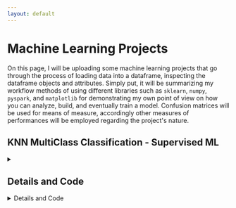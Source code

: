 ```yaml
---
layout: default
---
```

# Machine Learning Projects
On this page, I will be uploading some machine learning projects that go through the process of loading data into a dataframe, inspecting the dataframe objects and attributes.
Simply put, it will be summarizing my workflow methods of using different libraries such as `sklearn`, `numpy`, `pyspark`, and `matplotlib` for demonstrating my own point of view
on how you can analyze, build, and eventually train a model. Confusion matrices will be used for means of measure, accordingly other measures of performances will be employed regarding
the project's nature.

## KNN MultiClass Classification - Supervised ML
<details>
  <summary><h2>Details and Code</h3></summary>
  <br>
  
  This is a fairly simple project, utilizing `Sci-kit-learn's` KNN classifier in a nested `for` loop to iterate through 
  different `N-Neighbors` and different `train/test` subsetting. Label columns was `Diabetes` and had values of either `0`, `1`, or `2` thus indicating whether a 
  patient was `No-Diabetes`, `Type 1 Diabetic`, or `Type 2 Diabetic`. The dataset was clean, and had no null-values so no pre-processing was done in this one.
  
  <br>
  
  [Rendered Code in HTML]()
  
  <br>
  
  [Download Dataset CSV File]()
  
  
  ```python
  print("hello")
  ```
</details>

<details>
  <summary>Details and Code</summary>
  <br>
  
  This is a fairly simple project, utilizing `Sci-kit-learn's` KNN classifier in a nested `for` loop to iterate through 
  different `N-Neighbors` and different `train/test` subsetting. Label columns was `Diabetes` and had values of either `0`, `1`, or `2` thus indicating whether a 
  patient was `No-Diabetes`, `Type 1 Diabetic`, or `Type 2 Diabetic`. The dataset was clean, and had no null-values so no pre-processing was done in this one.
  
  <br>
  
  [Rendered Code Notebook]()
  
  <br>
  
  [Download Dataset CSV File]()
  
  
  <br>
  
  ```python
  # Initializing libraries code block
  import seaborn as sns
  import pandas
  import matplotlib.pyplot as plt
  from sklearn.model_selection import train_test_split
  from sklearn.preprocessing import StandardScaler
  from sklearn.metrics import accuracy_score, confusion_matrix
  from sklearn.neighbors import KNeighborsClassifier

  # Initializing dataset from drive
  data_diabetes = pandas.read_csv('/content/drive/MyDrive/ML&Big_Data/diabetes.csv')
  
  # Describing dataframe objects, gathering info such as mean, std deviation,
  # what percentage are in the different quartiles, and maximum values a single object can hold
  data_diabetes.describe()
  data_diabetes.info()
  
  # Describing dataframe array 'Diabetes'
  data_diabetes['Diabetes'].unique()
  
  # Feature scaling code block
  unscaled_features = data_diabetes.drop(columns=['Diabetes'])
  label = data_diabetes['Diabetes']
  scaler_metric = StandardScaler()
  scaled_features = scaler_metric.fit_transform(unscaled_features)
  scaled_features.view()
  
  # Initial Training
  test_vals = [0.15, 0.2, 0.25, 0.3,]
  neighbor_values = [2, 5, 7, 10]
  for value in test_vals:
    features_tr, features_te, labels_tr, labels_te = train_test_split(scaled_features, label, test_size=value, random_state=42)
    for iteration in neighbor_values:
      knnmodel = KNeighborsClassifier(n_neighbors=iteration)
      knnmodel.fit(features_tr, labels_tr)
      pred = knnmodel.predict(features_te)
  
      pred_accuracy = accuracy_score(labels_te, pred)
      print(f"This is the subset of {value}0% Testing Set")
      print(f"The Accuracy of\t`{iteration}`\tN-Neighbor Value is {pred_accuracy:.2f}")
      confusion = confusion_matrix(labels_te, pred)
      plt.figure(figsize=(6, 4))
      sns.heatmap(confusion, annot=True, cmap='Blues',
                  xticklabels=["No Diabetes, Type 1 Diabetic, Type 2 Diabetic"],
                  yticklabels=["No Diabetes, Type 1 Diabetic, Type 2 Diabetic"])
      plt.title("Confusion Matrix For KNN")
      plt.xlabel("Predicted Label")
      plt.ylabel("True Label")
      plt.show()
      print("\n")
  
  
  # Optimal No. of Neighbors
  features_tr, features_te, labels_tr, labels_te = train_test_split(scaled_features, label, test_size=0.2, random_state=42)
  optimal_k = KNeighborsClassifier(n_neighbors=7)
  optimal_k.fit(features_tr, labels_tr)
  
  optimal_pred = optimal_k.predict(features_te)
  optimal_accuracy = accuracy_score(labels_te, optimal_pred)
  
  print(f"This is the subset of 0.20% Testing Set")
  print(f"The Accuracy of 7 N-Neighbor Value is {optimal_accuracy:.2f}")
  
  confusion = confusion_matrix(labels_te, optimal_pred)
  plt.figure(figsize=(6, 4))
  sns.heatmap(confusion, annot=True, cmap='Blues',
              xticklabels=["No Diabetes, Type 1 Diabetic, Type 2 Diabetic"],
              yticklabels=["No Diabetes, Type 1 Diabetic, Type 2 Diabetic"])
  plt.title("Confusion Matrix For KNN")
  plt.xlabel("Predicted Label")
  plt.ylabel("True Label")
  plt.show()
  print("\n")
  
  
  # Weighted K, uniform and distance weights were assigned.
  features_tr, features_te, labels_tr, labels_te = train_test_split(scaled_features, label, test_size=0.2, random_state=42)
  weights_list = ['uniform', 'distance']
  for weight in weights_list:
    weighted_knn = KNeighborsClassifier(n_neighbors=7, weights=weight)
    weighted_knn.fit(features_tr, labels_tr)
  
    weighted_pred = weighted_knn.predict(features_te)
    weighted_pred_accuracy = accuracy_score(labels_te, weighted_pred)
  
    print(f"This is the subset of 0.20% {weight} method Testing Set")
    print(f"The Accuracy of 7 N-Neighbor value with {weight} method:  is {weighted_pred_accuracy:.2f}")
  
    confusion = confusion_matrix(labels_te, weighted_pred)
    plt.figure(figsize=(6, 4))
    sns.heatmap(confusion, annot=True, cmap='Blues',
                xticklabels=["No Diabetes, Type 1 Diabetic, Type 2 Diabetic"],
                yticklabels=["No Diabetes, Type 1 Diabetic, Type 2 Diabetic"])
    plt.title("Confusion Matrix For KNN")
    plt.xlabel("Predicted Label")
    plt.ylabel("True Label")
    plt.show()
    print("\n")
  ```
</details>
